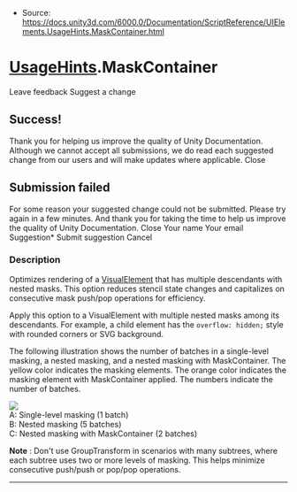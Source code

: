 * Source: https://docs.unity3d.com/6000.0/Documentation/ScriptReference/UIElements.UsageHints.MaskContainer.html

#  [UsageHints](https://docs.unity3d.com/6000.0/Documentation/ScriptReference/UIElements.UsageHints.html).MaskContainer
Leave feedback
Suggest a change
## Success!
Thank you for helping us improve the quality of Unity Documentation. Although we cannot accept all submissions, we do read each suggested change from our users and will make updates where applicable.
Close
## Submission failed
For some reason your suggested change could not be submitted. Please <a>try again</a> in a few minutes. And thank you for taking the time to help us improve the quality of Unity Documentation.
Close
Your name Your email Suggestion* Submit suggestion
Cancel
### Description
Optimizes rendering of a [VisualElement](https://docs.unity3d.com/6000.0/Documentation/ScriptReference/UIElements.VisualElement.html) that has multiple descendants with nested masks. 
This option reduces stencil state changes and capitalizes on consecutive mask push/pop operations for efficiency.  
  
Apply this option to a VisualElement with multiple nested masks among its descendants. For example, a child element has the `overflow: hidden;` style with rounded corners or SVG background.  
  
The following illustration shows the number of batches in a single-level masking, a nested masking, and a nested masking with MaskContainer. The yellow color indicates the masking elements. The orange color indicates the masking element with MaskContainer applied. The numbers indicate the number of batches.  
  
![](https://docs.unity3d.com/6000.0/Documentation/StaticFiles/ScriptRefImages/MaskContainer.png)  
A: Single-level masking (1 batch)  
B: Nested masking (5 batches)  
C: Nested masking with MaskContainer (2 batches)  
  
**Note** : Don't use GroupTransform in scenarios with many subtrees, where each subtree uses two or more levels of masking. This helps minimize consecutive push/push or pop/pop operations. 
* * *
